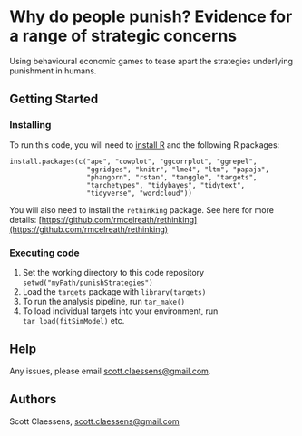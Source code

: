 # Why do people punish? Evidence for a range of strategic concerns

Using behavioural economic games to tease apart the strategies underlying 
punishment in humans.

## Getting Started

### Installing

To run this code, you will need to [install R](https://www.r-project.org/) and 
the following R packages:

```
install.packages(c("ape", "cowplot", "ggcorrplot", "ggrepel", 
                   "ggridges", "knitr", "lme4", "ltm", "papaja", 
                   "phangorn", "rstan", "tanggle", "targets", 
                   "tarchetypes", "tidybayes", "tidytext",
                   "tidyverse", "wordcloud"))
```

You will also need to install the `rethinking` package. See here for more 
details: [https://github.com/rmcelreath/rethinking](https://github.com/rmcelreath/rethinking)

### Executing code

1. Set the working directory to this code repository `setwd("myPath/punishStrategies")`
2. Load the `targets` package with `library(targets)`
3. To run the analysis pipeline, run `tar_make()`
4. To load individual targets into your environment, run `tar_load(fitSimModel)` etc.

## Help

Any issues, please email scott.claessens@gmail.com.

## Authors

Scott Claessens, scott.claessens@gmail.com
